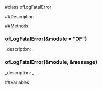 #class ofLogFatalError


##Description





##Methods



### ofLogFatalError(&module = "OF")

<!--
_syntax: ofLogFatalError(&module = "OF")_
_name: ofLogFatalError_
_returns: _
_returns_description: _
_parameters: const string &module="OF"_
_access: public_
_version_started: 007_
_version_deprecated: _
_summary: _
_constant: False_
_static: no_
_visible: True_
_advanced: False_
-->

_description: _







<!----------------------------------------------------------------------------->

### ofLogFatalError(&module, &message)

<!--
_syntax: ofLogFatalError(&module, &message)_
_name: ofLogFatalError_
_returns: _
_returns_description: _
_parameters: const string &module, const string &message_
_access: public_
_version_started: 007_
_version_deprecated: _
_summary: _
_constant: False_
_static: no_
_visible: True_
_advanced: False_
-->

_description: _







<!----------------------------------------------------------------------------->

##Variables



